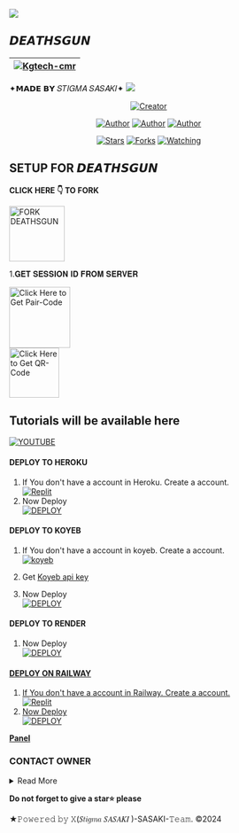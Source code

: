 <a><img src='https://i.imgur.com/LyHic3i.gif'/></a>
## 𝘿𝙀𝘼𝙏𝙃𝙎𝙂𝙐𝙉
| [![Kgtech-cmr](https://i.imgur.com/P8F82MF.jpeg)](https://github.com/Deathsgun0001)|
|----|
   ✦𝗠𝗔𝗗𝗘 𝗕𝗬 𝑆𝑇𝐼𝐺𝑀𝐴 𝑆𝐴𝑆𝐴𝐾𝐼✦
<a><img src='https://i.imgur.com/P8F82MF.gif'/></a>

<p align="center">
<a href="#"><img title="Creator" src="https://img.shields.io/badge/Creator-𝑆𝑇𝐼𝐺𝑀𝐴 𝑆𝐴𝑆𝐴𝐾𝐼-blue.svg?style=for-the-badge&logo=github"></a>
<p/>
<p align="center">
<a href="https://github.com/Deathsgun0001"><img title="Author" src="https://img.shields.io/badge/STIGMASASAKI-black?style=for-the-badge&logo=Github"></a> <a href="https://chat.whatsapp.com/IdB2EfQiNlKBekQrigN9m9"><img title="Author" src="https://img.shields.io/badge/CHANNEL-black?style=for-the-badge&logo=whatsapp"></a> <a href="https://wa.me/242067274660"><img title="Author" src="https://img.shields.io/badge/CHAT US-black?style=for-the-badge&logo=whatsapp">
<p/>
<p align="center">
<a href="https://github.com/Deathsgun0001/Deasthgun/stargazers/"><img title="Stars" src="https://img.shields.io/github/stars/Deathsgun0001/Deathsgun?color=white&style=flat-square"></a>
<a href="https://github.com/Deathsgun0001/Deasthgun/network/members"><img title="Forks" src="https://img.shields.io/github/forks/Deathsgun0001/Deathsgun?color=yellow&style=flat-square"></a>
<a href="https://github.com/Deathsgun0001/Deasthgun/watchers"><img title="Watching" src="https://img.shields.io/github/watchers/Deathsgun0001/Deasthgun?label=Watchers&color=red&style=flat-square"></a>

## SETUP FOR 𝘿𝙀𝘼𝙏𝙃𝙎𝙂𝙐𝙉

**CLICK HERE 👇 TO FORK**

<a href="https://github.com/Deathsgun0001/Deathgun/fork"><img src="https://img.shields.io/badge/FORK-DEATHSGUN-black" alt="FORK DEATHSGUN" width="100"></a>

1.𝐆𝐄𝐓 𝐒𝐄𝐒𝐒𝐈𝐎𝐍 𝐈𝐃 𝐅𝐑𝐎𝐌 𝐒𝐄𝐑𝐕𝐄𝐑

<a href="https://.............../code"><img src="https://img.shields.io/badge/PAIR_CODE-yellow" alt="Click Here to Get Pair-Code" width="110"></a>   
<a href="https://................./qr"><img src="https://img.shields.io/badge/QR CODE-yellow" alt="Click Here to Get QR-Code" width="90"></a>
## Tutorials will be available here
 [![YOUTUBE](https://www.youtube.com/@SSK-FAMILYCAMPAGNY)](https://youtu.be)

#### DEPLOY TO HEROKU 

1. If You don't have a account in Heroku. Create a account.
    <br>
<a href='https://heroku.com' target="_blank"><img alt='Replit' src='https://img.shields.io/badge/-Create-black?style=for-the-badge&logo=heroku'/></a>
   <br>
2. Now Deploy
    <br>
<a href='https://heroku.com/deploy?template=https://github.com/Deathsgun0001/Deathgun' target="_blank"><img alt='DEPLOY' src='https://img.shields.io/badge/-DEPLOY-black?style=for-the-badge&logo=heroku'/></a>

#### DEPLOY TO KOYEB 

1. If You don't have a account in koyeb. Create a account.
    <br>
<a href='https://app.koyeb.com/auth/signup' target="_blank"><img alt='koyeb' src='https://img.shields.io/badge/-Create-black?style=for-the-badge&logo=koyeb'/></a>

2. Get [Koyeb api key](https://app.koyeb.com/account/api)

4. Now Deploy
    <br>
<a href='https://app.koyeb.com/services/deploy?type=docker&image=docker.io/stigmasasaki/deathsgun&name=deathsgun&env[SESSION_ID]=&env[BOT_INFO]=𝘿𝙀𝘼𝙏𝙃𝙎𝙂𝙐𝙉;𝘿𝙀𝘼𝙏𝙃𝙎𝙂𝙐𝙉&env[SUDO]=242067284660&env[ANTILINK]=true&env[PORT]=8000&env[KOYEB_API_KEY]=&service_type=worker' target="_blank"><img alt='DEPLOY' src='https://img.shields.io/badge/-DEPLOY-black?style=for-the-badge&logo=koyeb'/></a>

#### DEPLOY TO RENDER 

1. Now Deploy
    <br>
<a href='https://render.com/deploy?repo=https://github.com/Deathsgun0001/Deathgun&env=SESSION_ID,BOT_INFO' target="_blank"><img alt='DEPLOY' src='https://img.shields.io/badge/-DEPLOY-black?style=for-the-badge&logo=render&logoColor=white'/>

#### DEPLOY ON RAILWAY

1. If You don't have a account in Railway. Create a account.
    <br>
<a href='https://railway.app' target="_blank"><img alt='Replit' src='https://img.shields.io/badge/-Create-black?style=for-the-badge&logo=railway'/>
2. Now Deploy
    <br>
<a href='https://railway.app/new/template?template=https://github.com/Deathsgun0001/Deathgun&envs=SESSION_ID,BOT_INFO' target="_blank"><img alt='DEPLOY' src='https://img.shields.io/badge/-DEPLOY-black?style=for-the-badge&logo=railway'/></a>

**[Panel](https://github.com/Deathsgun0001/Deathgun/releases/)**

### CONTACT OWNER

<details close>
<summary>Read More</summary>

<br>

* [`STIGMA SASAKI`](https://wa.me/224610303003?text=Hi+Bro+Rayan+Big+Fan😍)
* [`AKASHI SASAKI`](https://wa.me/242067274660?text=Hi+Bro+Giffareno+Big+Fan😍)
 </details>

  **Do not forget to give a star⭐️ please**

★𝙿𝚘𝚠𝚎𝚛𝚎𝚍 𝚋𝚢 𝚇(𝑆𝑡𝑖𝑔𝑚𝑎 𝑆𝐴𝑆𝐴𝐾𝐼 )-SASAKI-𝚃𝚎𝚊𝚖. ©2024
